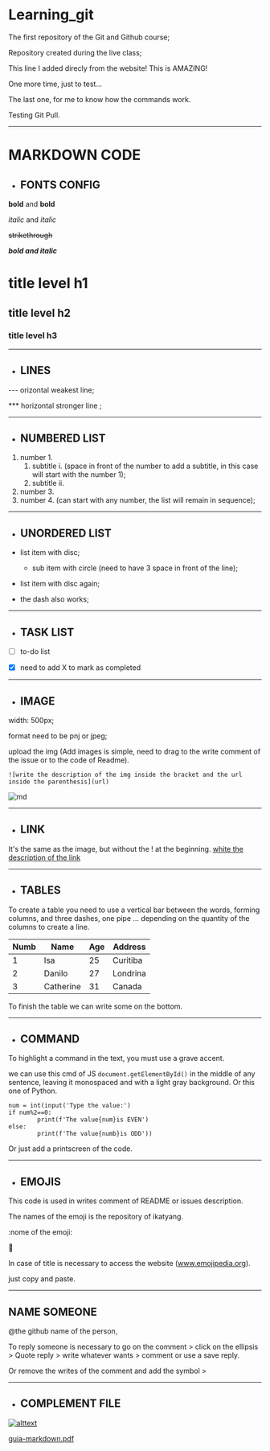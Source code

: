 # Learning_git

The first repository of the Git and Github course;

Repository created during the live class;

This line I added direcly from the website! This is AMAZING!

One more time, just to test...

The last one, for me to know how the commands work.

Testing Git Pull.
***

# MARKDOWN CODE

* ## FONTS CONFIG
__bold__ and **bold**

_italic_ and *italic* 

~~strikethrough~~

__*bold and italic*__

# title level h1
## title level h2
### title level h3
***

* ## LINES
--- orizontal weakest line;

*** horizontal stronger line ;
***

* ## NUMBERED LIST
1. number 1.
      1. subtitle i. (space in front of the number to add a subtitle, in this case will start with the number 1);
      1. subtitle ii.
1. number 3.
1. number 4.
(can start with any number, the list will remain in sequence);
***

* ## UNORDERED LIST
* list item with disc;

    * sub item with circle (need to have 3 space in front of the line);
    
* list item with disc again;

- the dash also works;
***

* ## TASK LIST
- [ ] to-do list

- [x] need to add X to mark as completed
***

* ## IMAGE
width: 500px;

format need to be pnj or jpeg;

upload the img (Add images is simple, need to drag to the write comment of the issue or to the code of Readme).

`![write the description of the img inside the bracket and the url inside the parenthesis](url)`

![md](https://github.com/IsaEscaraber/Learning_git/assets/60775472/4e5d1f6f-ef98-44cf-a0b1-4a1093543e75)

***

* ## LINK
It's the same as the image, but without the ! at the beginning.
[white the description of the link](url)
***

* ## TABLES
To create a table you need to use a vertical bar between the words, forming columns,
and three dashes, one pipe ... depending on the quantity of the columns to create a line.

Numb|Name|Age|Address
---|---|---|---
1|Isa|25|Curitiba
2|Danilo|27|Londrina
3|Catherine|31|Canada

To finish the table we can write some on the bottom.
***

* ## COMMAND
To highlight a command in the text, you must use a grave accent.

we can use this cmd of JS `document.getElementById()` in the middle of any sentence, leaving it monospaced and with a light gray background.
Or this one of Python.

```
num = int(input('Type the value:')
if num%2==0:
        print(f'The value{num}is EVEN')
else:
        print(f'The value{numb}is ODD'))
```

Or just add a printscreen of the code.
***

* ## EMOJIS
This code is used in writes comment of README or issues description.

The names of the emoji is the repository of ikatyang.

:nome of the emoji:

:hugs:

In case of title is necessary to access the website (www.emojipedia.org).

just copy and paste.
***

## NAME SOMEONE
@the github name of the person,

To reply someone is necessary to go on the comment > click on the ellipsis > Quote reply > write whatever wants > comment or use a save reply.

Or remove the writes of the comment and add the symbol >
***

* ## COMPLEMENT FILE

[![alttext](https://github.com/IsaEscaraber/Learning_git/assets/60775472/1dfac490-0632-47cb-bd59-e2b06038a5e4)](https://github.com/IsaEscaraber/Learning_git/tree/main/image)

[guia-markdown.pdf](https://github.com/IsaEscaraber/Learning_git/files/13260267/guia-markdown.pdf)
